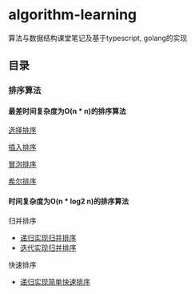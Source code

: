 # algorithm-learning
算法与数据结构课堂笔记及基于typescript, golang的实现

## 目录

### 排序算法

#### 最差时间复杂度为O(n * n)的排序算法

[选择排序](https://github.com/linyimin-bupt/algorithm-learning/blob/master/docs/typescript/sort/selection-sort.md)

[插入排序](https://github.com/linyimin-bupt/algorithm-learning/blob/master/docs/typescript/sort/insertion-sort.md)

[冒泡排序](https://github.com/linyimin-bupt/algorithm-learning/blob/master/docs/typescript/sort/bubble-sort.md)

[希尔排序](https://github.com/linyimin-bupt/algorithm-learning/blob/master/docs/typescript/sort/shell-sort.md)


#### 时间复杂度为O(n * log2 n)的排序算法

归并排序
- [递归实现归并排序](https://github.com/linyimin-bupt/algorithm-learning/blob/master/docs/typescript/sort/merge/merge-sort-recursion.md)
- [迭代实现归并排序](https://github.com/linyimin-bupt/algorithm-learning/blob/master/docs/typescript/sort/merge/merge-sort-iteration.md)

快速排序
- [递归实现简单快速排序](https://github.com/linyimin-bupt/algorithm-learning/blob/master/docs/typescript/sort/quick-sort.md)
  

